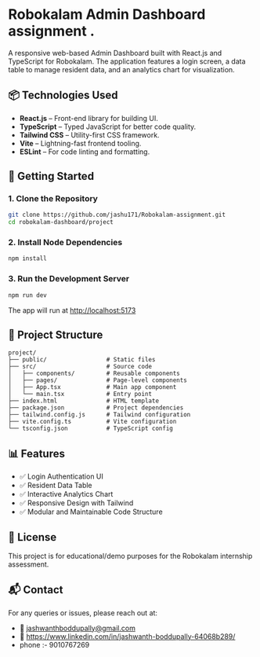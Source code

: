 # Robokalam Admin Dashboard assignment .

A responsive web-based Admin Dashboard built with React.js and TypeScript for Robokalam. The application features a login screen, a data table to manage resident data, and an analytics chart for visualization.

## 📦 Technologies Used

- **React.js** – Front-end library for building UI.
- **TypeScript** – Typed JavaScript for better code quality.
- **Tailwind CSS** – Utility-first CSS framework.
- **Vite** – Lightning-fast frontend tooling.
- **ESLint** – For code linting and formatting.

## 🚀 Getting Started

### 1. Clone the Repository

```bash
git clone https://github.com/jashu171/Robokalam-assignment.git
cd robokalam-dashboard/project
```

### 2. Install Node Dependencies

```bash
npm install
```

### 3. Run the Development Server

```bash
npm run dev
```

The app will run at [http://localhost:5173](http://localhost:5173)

## 🧪 Project Structure

```
project/
├── public/                 # Static files
├── src/                    # Source code
│   ├── components/         # Reusable components
│   ├── pages/              # Page-level components
│   ├── App.tsx             # Main app component
│   └── main.tsx            # Entry point
├── index.html              # HTML template
├── package.json            # Project dependencies
├── tailwind.config.js      # Tailwind configuration
├── vite.config.ts          # Vite configuration
└── tsconfig.json           # TypeScript config
```

## 📊 Features

- ✅ Login Authentication UI
- ✅ Resident Data Table
- ✅ Interactive Analytics Chart
- ✅ Responsive Design with Tailwind
- ✅ Modular and Maintainable Code Structure

## 📝 License

This project is for educational/demo purposes for the Robokalam internship assessment.

## 📬 Contact

For any queries or issues, please reach out at:
- 📧 jashwanthboddupally@gmail.com
- 💼 https://www.linkedin.com/in/jashwanth-boddupally-64068b289/
- phone :- 9010767269

